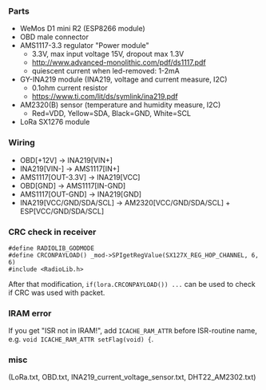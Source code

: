 ### Parts
- WeMos D1 mini R2 (ESP8266 module)
- OBD male connector
- AMS1117-3.3 regulator "Power module" 
  - 3.3V, max input voltage 15V, dropout max 1.3V
  - http://www.advanced-monolithic.com/pdf/ds1117.pdf
  - quiescent current when led-removed: 1-2mA
- GY-INA219 module (INA219, voltage and current measure, I2C)
  - 0.1ohm current resistor
  - https://www.ti.com/lit/ds/symlink/ina219.pdf
- AM2320(B) sensor (temperature and humidity measure, I2C) 
  - Red=VDD, Yellow=SDA, Black=GND, White=SCL
- LoRa SX1276 module

### Wiring
- OBD[+12V] -> INA219[VIN+]
- INA219[VIN-] -> AMS1117[IN+]
- AMS1117[OUT-3.3V] -> INA219[VCC]
- OBD[GND] -> AMS1117[IN-GND]
- AMS1117[OUT-GND] -> INA219[GND]
- INA219[VCC/GND/SDA/SCL] -> AM2320[VCC/GND/SDA/SCL] + ESP[VCC/GND/SDA/SCL]
 
### CRC check in receiver
```
#define RADIOLIB_GODMODE
#define CRCONPAYLOAD() _mod->SPIgetRegValue(SX127X_REG_HOP_CHANNEL, 6, 6)
#include <RadioLib.h>
```
After that modification, `if(lora.CRCONPAYLOAD()) ...` can be used to check if CRC was used with packet.

### IRAM error
If you get "ISR not in IRAM!", add `ICACHE_RAM_ATTR` before ISR-routine name, e.g. `void ICACHE_RAM_ATTR setFlag(void) {`.

### misc
(LoRa.txt, OBD.txt, INA219_current_voltage_sensor.txt, DHT22_AM2302.txt)

